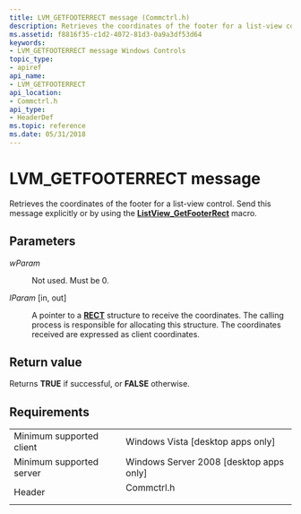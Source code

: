 ```yaml
---
title: LVM_GETFOOTERRECT message (Commctrl.h)
description: Retrieves the coordinates of the footer for a list-view control. Send this message explicitly or by using the ListView\_GetFooterRect macro.
ms.assetid: f8816f35-c1d2-4072-81d3-0a9a3df53d64
keywords:
- LVM_GETFOOTERRECT message Windows Controls
topic_type:
- apiref
api_name:
- LVM_GETFOOTERRECT
api_location:
- Commctrl.h
api_type:
- HeaderDef
ms.topic: reference
ms.date: 05/31/2018
---
```


# LVM\_GETFOOTERRECT message

Retrieves the coordinates of the footer for a list-view control. Send this message explicitly or by using the [**ListView\_GetFooterRect**](/windows/desktop/api/Commctrl/nf-commctrl-listview_getfooterrect) macro.

## Parameters

<dl> <dt>

*wParam* 
</dt> <dd>

Not used. Must be 0.

</dd> <dt>

*lParam* \[in, out\]
</dt> <dd>

A pointer to a [**RECT**](https://docs.microsoft.com/previous-versions//dd162897(v=vs.85)) structure to receive the coordinates. The calling process is responsible for allocating this structure. The coordinates received are expressed as client coordinates.

</dd> </dl>

## Return value

Returns **TRUE** if successful, or **FALSE** otherwise.

## Requirements



|                                     |                                                                                       |
|-------------------------------------|---------------------------------------------------------------------------------------|
| Minimum supported client<br/> | Windows Vista \[desktop apps only\]<br/>                                        |
| Minimum supported server<br/> | Windows Server 2008 \[desktop apps only\]<br/>                                  |
| Header<br/>                   | <dl> <dt>Commctrl.h</dt> </dl> |



 

 





